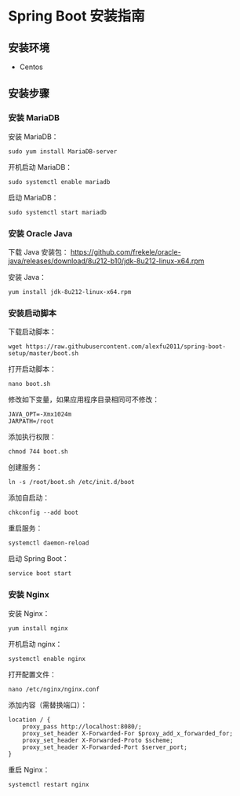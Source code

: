 # Spring Boot 安装指南

## 安装环境

* Centos

## 安装步骤

### 安装 MariaDB

安装 MariaDB：

	sudo yum install MariaDB-server

开机启动 MariaDB：

	sudo systemctl enable mariadb

启动 MariaDB：

	sudo systemctl start mariadb

### 安装 Oracle Java

下载 Java 安装包：
	https://github.com/frekele/oracle-java/releases/download/8u212-b10/jdk-8u212-linux-x64.rpm

安装 Java：

	yum install jdk-8u212-linux-x64.rpm
	
### 安装启动脚本

下载启动脚本：

	wget https://raw.githubusercontent.com/alexfu2011/spring-boot-setup/master/boot.sh

打开启动脚本：

	nano boot.sh

修改如下变量，如果应用程序目录相同可不修改：

	JAVA_OPT=-Xmx1024m
	JARPATH=/root

添加执行权限：

	chmod 744 boot.sh

创建服务：

	ln -s /root/boot.sh /etc/init.d/boot

添加自启动：

	chkconfig --add boot

重启服务：

	systemctl daemon-reload

启动 Spring Boot：

	service boot start

### 安装 Nginx

安装 Nginx：

	yum install nginx

开机启动 nginx：

	systemctl enable nginx

打开配置文件：

	nano /etc/nginx/nginx.conf

添加内容（需替换端口）：

	location / {
		proxy_pass http://localhost:8080/;
		proxy_set_header X-Forwarded-For $proxy_add_x_forwarded_for;
		proxy_set_header X-Forwarded-Proto $scheme;
		proxy_set_header X-Forwarded-Port $server_port;
	}

重启 Nginx：

	systemctl restart nginx

